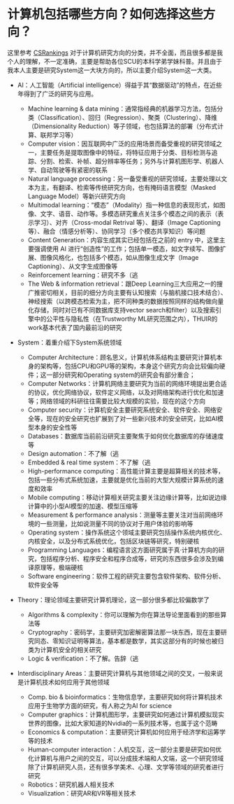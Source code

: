 # 计算机包括哪些方向？如何选择这些方向？

这里参考 [CSRankings](https://csrankings.org/) 对于计算机研究方向的分类，并不全面，而且很多都是我个人的理解，不一定准确，主要是帮助各位SCU的本科学弟学妹科普。并且由于我本人主要是研究System这一大块方向的，所以主要介绍System这一大类。

- AI：人工智能（Artificial intelligence）得益于其“数据驱动”的特点，在近些年得到了广泛的研究与应用。
  - Machine learning & data mining：通常指经典的机器学习方法，包括分类（Classification）、回归（Regression）、聚类（Clustering）、降维（Dimensionality Reduction）等子领域，也包括算法的部署（分布式计算、联邦学习等）
  - Computer vision：因互联网中广泛的应用场景而备受重视的研究领域之一，主要任务是提取图像中的特征，将特征应用于分类、目标检测与追踪、分割、检索、补帧、超分辨率等任务；另外与计算机图形学、机器人学、自动驾驶等有紧密的联系
  - Natural language processing：另一备受重视的研究领域，主要处理以文本为主，有翻译、检索等传统研究方向，也有掩码语言模型（Masked Language Model）等新兴研究方向
  - Multimodal learning：“模态”（Modality）指一种信息的表现形式，如图像、文字、语音、动作等。多模态研究重点关注多个模态之间的表示（表示学习）、对齐（Cross-modal Retrival 等）、翻译（Image Captioning 等）、融合（情感分析等）、协同学习（多个模态共享知识）等问题
  - Content Generation：内容生成其实已经包括在之前的 entry 中，这里主要强调使用 AI 进行“创造性”的工作；包括单一模态，如文字续写、图像扩展、图像风格化，也包括多个模态，如从图像生成文字（Image Captioning）、从文字生成图像等
  - Reinforcement learning：研究不多（逃
  - The Web & information retrieval：跟Deep Learning三大应用之一的搜广推密切相关，目前的细分方向主要有认知搜索（与脑机接口技术结合）、神经搜索（以跨模态检索为主，把不同种类的数据按照同样的结构做向量化存储，同时对已有不同数据库支持vector search和filter）以及搜索引擎中的公平性与隐私性（在Trustworthy ML研究范围之内），THUIR的work基本代表了国内最前沿的研究

- System：着重介绍下System系统领域
  - Computer Architecture：顾名思义，计算机体系结构主要研究计算机本身的架构等，包括CPU和GPU等的架构，本身这个研究方向会比较偏向硬件；这一部分研究和Operating system的研究会有部分重合；
  - Computer Networks：计算机网络主要研究为当前的网络环境提出更合适的协议，优化网络协议，软件定义网络，以及对网络架构进行优化和加速等；网络领域的科研往往需要比较大规模的实验，现在的这个方向
  - Computer security：计算机安全主要研究系统安全、软件安全、网络安全等，现在的安全研究也扩展到了对一些新兴技术的安全研究，比如AI模型本身的安全性等
  - Databases：数据库当前前沿研究主要聚焦于如何优化数据库的存储速度等
  - Design automation：不了解（逃
  - Embedded & real time system：不了解（逃
  - High-performance computing：高性能计算主要是超算相关的技术等，包括一些分布式系统加速，主要就是优化当前的大型大规模计算系统的速度和效率
  - Mobile computing：移动计算相关研究主要关注边缘计算等，比如说边缘计算中的小型AI模型的加速、模型压缩等
  - Measurement & performance analysis：测量等主要关注对当前网络环境的一些测量，比如说测量不同的协议对于用户体验的影响等
  - Operating system：操作系统这个领域主要研究包括操作系统内核优化、内核安全，以及分布式系统优化，包括区块链等研究，特别硬核
  - Programming Languages：编程语言这方面研究属于真·计算机方向的研究，包括程序分析、程序安全和程序合成等，研究的东西很多会涉及到编译原理等，极端硬核
  - Software engineering：软件工程的研究主要包含软件架构、软件分析、软件安全等
- Theory：理论领域主要研究计算机理论，这一部分很多都比较偏数学了
  - Algorithms & complexity：你可以理解为你在算法导论里面看到的那些算法等
  - Cryptography：密码学，主要研究加密解密算法那一块东西，现在主要研究同态、零知识证明等算法，基本都是数学，其实这部分有的时候也被归类为计算机安全的相关研究
  - Logic & verification：不了解。告辞（逃

- Interdisciplinary Areas：主要研究计算机与其他领域之间的交叉，一般来说是计算机技术如何应用于其他领域
  - Comp. bio & bioinformatics：生物信息学，主要研究如何将计算机技术应用于生物学方面的研究，有人称之为AI for science
  - Computer graphics：计算机图形学，主要研究如何通过计算机模拟现实世界的图像，比如大家知道的Nvidia的一系列技术等，也属于这个范畴
  - Economics & computation：主要研究计算机如何应用于经济学和运筹学等的技术
  - Human-computer interaction：人机交互，这一部分主要是研究如何优化计算机与用户之间的交互，可以分成技术端和人文端，这一个研究领域除了计算机研究人员，还有很多学美术、心理、文学等领域的研究者进行研究
  - Robotics：研究机器人相关技术
  - Visualization：研究AR和VR等相关技术
